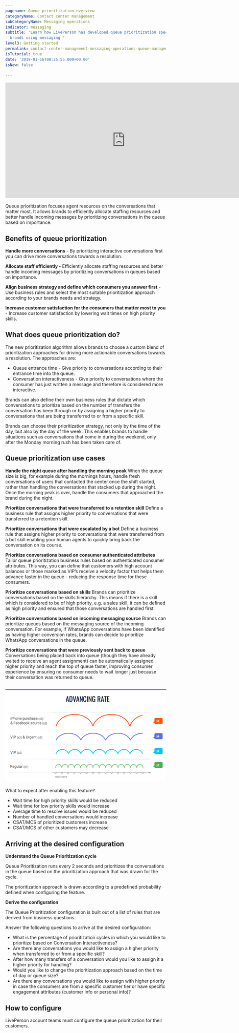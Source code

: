 ```yaml
---
pagename: Queue prioritization overview
categoryName: Contact center management
subCategoryName: Messaging operations
indicator: messaging
subtitle: 'Learn how LivePerson has developed queue prioritization specifically for
  brands using messaging '
level3: Getting started
permalink: contact-center-management-messaging-operations-queue-management-queue-prioritization-overview.html
isTutorial: true
date: '2019-01-16T08:25:55.000+00:00'
isNew: false

---
```

<iframe style="max-width: 750px;" src="https://player.vimeo.com/video/348009128?autoplay=1&loop=1&title=0&byline=0&portrait=0" width="750" height="360" frameborder="0" allow="autoplay; fullscreen" allowfullscreen></iframe>

Queue prioritization focuses agent resources on the conversations that matter most. It allows brands to efficiently allocate staffing resources and better handle incoming messages by prioritizing conversations in the queue based on importance.

## Benefits of queue prioritization

**Handle more conversations** - By prioritizing interactive conversations first you can drive more conversations towards a resolution.

**Allocate staff efficiently -** Efficiently allocate staffing resources and better handle incoming messages by prioritizing conversations in queues based on importance.

**Align business strategy and define which consumers you answer first** - Use business rules and select the most suitable prioritization approach according to your brands needs and strategy.

**Increase customer satisfaction for the consumers that matter most to you** - Increase customer satisfaction by lowering wait times on high priority skills.

## What does queue prioritization do?

The new prioritization algorithm allows brands to choose a custom blend of prioritization approaches for driving more actionable conversations towards a resolution. The approaches are:

* Queue entrance time - Give priority to conversations according to their entrance time into the queue.
* Conversation interactiveness - Give priority to conversations where the consumer has just written a message and therefore is considered more interactive.

Brands can also define their own business rules that dictate which conversations to prioritize based on the number of transfers the conversation has been through or by assigning a higher priority to conversations that are being transferred to or from a specific skill.

Brands can choose their prioritization strategy, not only by the time of the day, but also by the day of the week. This enables brands to handle situations such as conversations that come in during the weekend, only after the Monday morning rush has been taken care of.

## Queue prioritization use cases

**Handle the night queue after handling the morning peak**
When the queue size is big, for example during the mornings hours, handle fresh conversations of users that contacted the center once the shift started, rather than handling the conversations that stacked up during the night. Once the morning peak is over, handle the consumers that approached the brand during the night.

**Prioritize conversations that were transferred to a retention skill**
Define a business rule that assigns higher priority to conversations that were transferred to a retention skill.

**Prioritize conversations that were escalated by a bot**
Define a business rule that assigns higher priority to conversations that were transferred from a bot skill enabling your human agents to quickly bring back the conversation on its course.

**Prioritize conversations based on consumer authenticated attributes**
Tailor queue prioritization business rules based on authenticated consumer attributes. This way, you can define that customers with high account balances or those marked as VIP’s receive a velocity factor that helps them advance faster in the queue - reducing the response time for these consumers.

**Prioritize conversations based on skills**
Brands can prioritize conversations based on the skills hierarchy. This means if there is a skill which is considered to be of high priority, e.g. a sales skill, it can be defined as high priority and ensured that those conversations are handled first. 

**Prioritize conversations based on incoming messaging source**
Brands can prioritize queues based on the messaging source of the incoming conversation. For example, if WhatsApp conversations have been identified as having higher conversion rates, brands can decide to prioritize WhatsApp conversations in the queue.

**Prioritize conversations that were previously sent back to queue**
Conversations being placed back into queue (though they have already waited to receive an agent assignment) can be automatically assigned higher priority and reach the top of queue faster, improving consumer experience by ensuring no consumer needs to wait longer just because their conversation was returned to queue.

## ![](/img/queue-prior-overview-2.png)

What to expect after enabling this feature?

* Wait time for high priority skills would be reduced
* Wait time for low priority skills would increase
* Average time to resolve issues would be reduced
* Number of handled conversations would increase
* CSAT/MCS of prioritized customers increase
* CSAT/MCS of other customers may decrease

## Arriving at the desired configuration

**Understand the Queue Prioritization cycle**

Queue Prioritization runs every 2 seconds and prioritizes the conversations in the queue based on the prioritization approach that was drawn for the cycle.

The prioritization approach is drawn according to a predefined probability defined when configuring the feature.

**Derive the configuration**

The Queue Prioritization configuration is built out of a list of rules that are derived from business questions.

Answer the following questions to arrive at the desired configuration:

* What is the percentage of prioritization cycles in which you would like to prioritize based on Conversation Interactiveness?
* Are there any conversations you would like to assign a higher priority when transferred to or from a specific skill?
* After how many transfers of a conversation would you like to assign it a higher priority for handling?
* Would you like to change the prioritization approach based on the time of day or queue size?
* Are there any conversations you would like to assign with higher priority in case the consumers are from a specific customer tier or have specific engagement attributes (customer info or personal info)?

## How to configure

LivePerson account teams must configure the queue prioritization for their customers.
